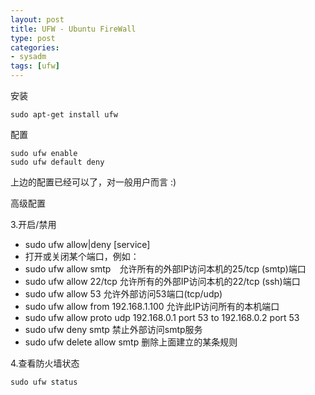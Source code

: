 ```yaml
---
layout: post
title: UFW - Ubuntu FireWall
type: post
categories:
- sysadm
tags: [ufw]
---
```


安装

```
sudo apt-get install ufw
```

配置

```shell
sudo ufw enable
sudo ufw default deny
```

上边的配置已经可以了，对一般用户而言 :)

高级配置

3.开启/禁用

* sudo ufw allow\|deny [service]
* 打开或关闭某个端口，例如：
* sudo ufw allow smtp　允许所有的外部IP访问本机的25/tcp (smtp)端口
* sudo ufw allow 22/tcp 允许所有的外部IP访问本机的22/tcp (ssh)端口
* sudo ufw allow 53 允许外部访问53端口(tcp/udp)
* sudo ufw allow from 192.168.1.100 允许此IP访问所有的本机端口
* sudo ufw allow proto udp 192.168.0.1 port 53 to 192.168.0.2 port 53
* sudo ufw deny smtp 禁止外部访问smtp服务
* sudo ufw delete allow smtp 删除上面建立的某条规则

4.查看防火墙状态

```
sudo ufw status
```
